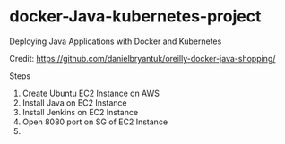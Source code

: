 # docker-Java-kubernetes-project
Deploying Java Applications with Docker and Kubernetes

Credit: https://github.com/danielbryantuk/oreilly-docker-java-shopping/

Steps
1. Create Ubuntu EC2 Instance on AWS
2. Install Java on EC2 Instance
3. Install Jenkins on EC2 Instance
4. Open 8080 port on SG of EC2 Instance
5. 
